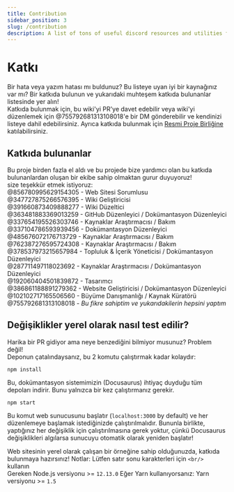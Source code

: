 ```yaml
---
title: Contribution
sidebar_position: 3
slug: /contribution
description: A list of tons of useful discord resources and utilities for all types of users, from beginners to power users.
---
```


# Katkı

Bir hata veya yazım hatası mı buldunuz? Bu listeye uyan iyi bir kaynağınız var mı? Bir katkıda bulunun ve yukarıdaki muhteşem katkıda bulunanlar listesinde yer alın!<br/>
Katkıda bulunmak için, bu wiki'yi PR'ye davet edebilir veya wiki'yi düzenlemek için @755792681313108018'e bir DM gönderebilir ve kendinizi listeye dahil edebilirsiniz.
Ayrıca katkıda bulunmak için [Resmi Proje Birliğine](https://discord.gg/yxbqz9pNxS) katılabilirsiniz.

## Katkıda bulunanlar

Bu proje birden fazla el aldı ve bu projede bize yardımcı olan bu katkıda bulunanlardan oluşan bir ekibe sahip olmaktan gurur duyuyoruz!<br/>
size teşekkür etmek istiyoruz:<br/>
@856780995629154305 - Web Sitesi Sorumlusu <br/>
@347727875266576395 - Wiki Geliştiricisi <br/>
@391660873409888277 - Wiki Düzeltici <br/>
@363481883369013259 - GitHub Düzenleyici / Dokümantasyon Düzenleyici<br/>
@337654195526303746 - Kaynaklar Araştırmacısı / Bakım<br/>
@337104786593939456 - Dokümantasyon Düzenleyici<br/>
@485676072176713729 - Kaynaklar Araştırmacısı / Bakım<br/>
@762387276595724308 - Kaynaklar Araştırmacısı / Bakım<br/>
@378537973215657984 - Topluluk & İçerik Yöneticisi / Dokümantasyon Düzenleyici<br/>
@287711497118023692 - Kaynaklar Araştırmacısı / Dokümantasyon Düzenleyici<br/>
@192060404501839872 - Tasarımcı<br/>
@386861188891279362 - Website Geliştiricisi / Dokümantasyon Düzenleyici<br/>
@102102717165506560 - Büyüme Danışmanlığı / Kaynak Küratörü<br/>
@755792681313108018 - *Bu fikre sahiptim ve yukarıdakilerin hepsini yaptım*

## Değişiklikler yerel olarak nasıl test edilir?

Harika bir PR gidiyor ama neye benzediğini bilmiyor musunuz? Problem değil!<br/>
Deponun çatalındaysanız, bu 2 komutu çalıştırmak kadar kolaydır:

```
npm install
```

Bu, dokümantasyon sistemimizin (Docusaurus) ihtiyaç duyduğu tüm depoları indirir. Bunu yalnızca bir kez çalıştırmanız gerekir.

```
npm start
```

Bu komut web sunucusunu başlatır (``localhost:3000`` by default) ve her düzenlemeye başlamak istediğinizde çalıştırılmalıdır.
Bununla birlikte, yaptığınız her değişiklik için çalıştırılmasına gerek yoktur, çünkü Docusaurus değişiklikleri algılarsa sunucuyu otomatik olarak yeniden başlatır!

Web sitesinin yerel olarak çalışan bir örneğine sahip olduğunuzda, katkıda bulunmaya hazırsınız!
Notlar: Lütfen satır sonu karakterleri için ``<br/>`` kullanın<br/>
Gereken Node.js versiyonu >= ``12.13.0``
Eğer Yarn kullanıyorsanız: Yarn versiyonu >= ``1.5``
